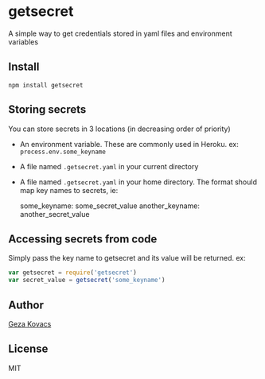 # getsecret

A simple way to get credentials stored in yaml files and environment variables

## Install

    npm install getsecret

## Storing secrets

You can store secrets in 3 locations (in decreasing order of priority)

* An environment variable. These are commonly used in Heroku. ex: `process.env.some_keyname`

* A file named `.getsecret.yaml` in your current directory

* A file named `.getsecret.yaml` in your home directory. The format should map key names to secrets, ie:

    some_keyname: some_secret_value
    another_keyname: another_secret_value

## Accessing secrets from code

Simply pass the key name to getsecret and its value will be returned. ex:

```javascript
var getsecret = require('getsecret')
var secret_value = getsecret('some_keyname')
```

## Author

[Geza Kovacs](http://github.com/gkovacs)

## License

MIT

